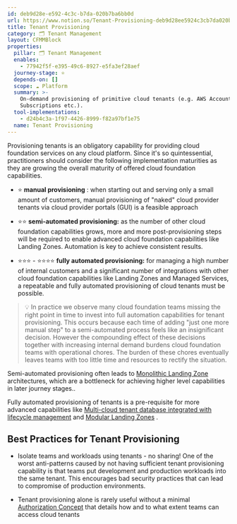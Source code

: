 ```yaml
---
id: deb9d28e-e592-4c3c-b7da-020b7ba6bb0d
url: https://www.notion.so/Tenant-Provisioning-deb9d28ee5924c3cb7da020b7ba6bb0d
title: Tenant Provisioning
category: 🗂 Tenant Management
layout: CFMMBlock
properties:
  pillar: 🗂 Tenant Management
  enables:
    - 77942f5f-e395-49c6-8927-e5fa3ef28aef
  journey-stage: ⭐️
  depends-on: []
  scope: ☁️ Platform
  summary: >-
    On-demand provisioning of primitive cloud tenants (e.g. AWS Accounts, Azure
    Subscriptions etc.).
  tool-implementations:
    - d24b4c3a-1f97-4426-8999-f82a97bf1e75
  name: Tenant Provisioning
---
```


Provisioning tenants is an obligatory capability for providing cloud foundation services on any cloud platform. Since it's so quintessential, practitioners should consider the following implementation maturities as they are growing the overall maturity of offered cloud foundation capabilities.

- ⭐️ **manual provisioning** : when starting out and serving only a small amount of customers, manual provisioning of "naked" cloud provider tenants via cloud provider portals (GUI) is a feasible approach

- ⭐️⭐️ **semi-automated provisioning:** as the number of other cloud foundation capabilities grows, more and more post-provisioning steps will be required to enable advanced cloud foundation capabilities like Landing Zones. Automation is key to achieve consistent results.

- ⭐️⭐️⭐️ - ⭐️⭐️⭐️⭐️ **fully automated provisioning:** for managing a high number of internal customers and a significant number of integrations with other cloud foundation capabilities like Landing Zones and Managed Services, a repeatable and fully automated provisioning of cloud tenants must be possible.

> 💡 In practice we observe many cloud foundation teams missing the right point in time to invest into full automation capabilities for tenant provisioning. This occurs because each time of adding "just one more manual step" to a semi-automated process feels like an insignificant decision. However the compounding effect of these decisions together with increasing internal demand burdens cloud foundation teams with operational chores. The burden of these chores eventually leaves teams with too little time and resources to rectify the situation.

Semi-automated provisioning often leads to [Monolithic Landing Zone](/maturity-model/tenant-management/monolithic-landing-zone.md) architectures, which are a bottleneck for achieving higher level capabilities in later journey stages..

Fully automated provisioning of tenants is a pre-requisite for more advanced capabilities like [Multi-cloud tenant database integrated with lifecycle management](/maturity-model/tenant-management/multi-cloud-tenant-database-integrated-with-lifecycle-management.md) and [Modular Landing Zones](/maturity-model/tenant-management/modular-landing-zones.md) .

## Best Practices for Tenant Provisioning

- Isolate teams and workloads using tenants - no sharing! One of the worst anti-patterns caused by not having sufficient tenant provisioning capability is that teams put development and production workloads into the same tenant. This encourages bad security practices that can lead to compromise of production environments.

- Tenant provisioning alone is rarely useful without a minimal [Authorization Concept](/maturity-model/iam/authorization-concept.md) that details how and to what extent teams can access cloud tenants